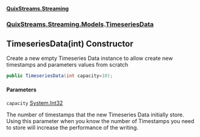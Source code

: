 #### [QuixStreams.Streaming](index.md 'index')
### [QuixStreams.Streaming.Models](QuixStreams.Streaming.Models.md 'QuixStreams.Streaming.Models').[TimeseriesData](TimeseriesData.md 'QuixStreams.Streaming.Models.TimeseriesData')

## TimeseriesData(int) Constructor

Create a new empty Timeseries Data instance to allow create new timestamps and parameters values from scratch

```csharp
public TimeseriesData(int capacity=10);
```
#### Parameters

<a name='QuixStreams.Streaming.Models.TimeseriesData.TimeseriesData(int).capacity'></a>

`capacity` [System.Int32](https://docs.microsoft.com/en-us/dotnet/api/System.Int32 'System.Int32')

The number of timestamps that the new Timeseries Data initially store.   
            Using this parameter when you know the number of Timestamps you need to store will increase the performance of the writing.